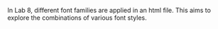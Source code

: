In Lab 8, different font families are applied in an html file. This aims to explore the combinations of various font styles.
